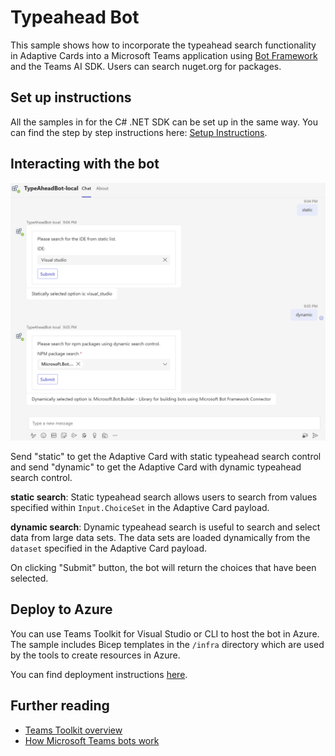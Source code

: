 # Typeahead Bot

This sample shows how to incorporate the typeahead search functionality in Adaptive Cards into a Microsoft Teams application using [Bot Framework](https://dev.botframework.com) and the Teams AI SDK. Users can search nuget.org for packages.

## Set up instructions

All the samples in for the C# .NET SDK can be set up in the same way. You can find the step by step instructions here: [Setup Instructions](../README.md).

## Interacting with the bot

![Typeahead search](./assets/TypeaheadSearch.png)

Send "static" to get the Adaptive Card with static typeahead search control and send "dynamic" to get the Adaptive Card with dynamic typeahead search control.

**static search**: Static typeahead search allows users to search from values specified within `Input.ChoiceSet` in the Adaptive Card payload.

**dynamic search**: Dynamic typeahead search is useful to search and select data from large data sets. The data sets are loaded dynamically from the `dataset` specified in the Adaptive Card payload.

On clicking "Submit" button, the bot will return the choices that have been selected.

## Deploy to Azure

You can use Teams Toolkit for Visual Studio or CLI to host the bot in Azure. The sample includes Bicep templates in the `/infra` directory which are used by the tools to create resources in Azure.

You can find deployment instructions [here](../README.md#deploy-to-azure).

## Further reading

- [Teams Toolkit overview](https://aka.ms/vs-teams-toolkit-getting-started)
- [How Microsoft Teams bots work](https://learn.microsoft.com/azure/bot-service/bot-builder-basics-teams?view=azure-bot-service-4.0&tabs=csharp)
